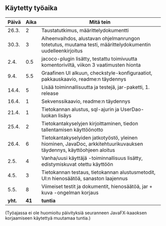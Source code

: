 ## Käytetty työaika

Päivä | Aika | Mitä tein
--- | --- | ---
26.3. | 2 | Taustatutkimus, määrittelydokumentti
30.3.| 3 | Aiheenvaihdos, alustavan ohjelmanrungon totetutus, muutama testi, määrittelydokumentin uudelleenkirjoitus
2.4. | 0.5 | jacoco-plugin lisätty, testattu toimivuutta komentoriviltä, viikon 3 vaatimusten hionta
9.4. | 5.5 | Graafinen UI alkuun, checkstyle-konfiguraatiot, pakkauskaavio, readme:n täydennys
14.4.| 5 | Lisää toiminnallisuutta ja testejä, jar-paketti, 1. release
16.4.| 1 | Sekvenssikaavio, readme:n täydennys
21.4. | 1 | Tietokannan alustus, sql-ajurin ja UserDao-luokan lisäys
25.4. | 2 | Tietokantakyselyjen kirjoittaminen, tiedon tallentamisen käyttöönotto
26.4. | 6 | Tietokantakyselyiden jatkotyöstö, yleinen hiominen, JavaDoc, arkkitehtuurikuvauksen täydennys, käyttöohjeen aloitus
2.5. | 4 | Vanha/uusi käyttäjä -toiminnallisuus lisätty, edistymiskuvat otettu käyttöön
4.5. | 3 | Tietokannan testaus, tietokannan alustusmetodit, UI:n hienosäätöä, sanaston laajennus
5.5. |  8 | Viimeiset testit ja dokumentit, hienosäätöä, jar + kuva -ongelman korjaus
**yht.**|  **41** | **tuntia**

(Työajassa ei ole huomioitu päivityksiä seuranneen JavaFX-kaaoksen korjaamiseen käytettyä muutamaa tuntia.)
